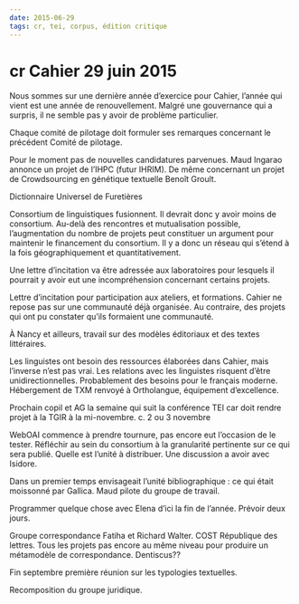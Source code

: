 ```yaml
---
date: 2015-06-29
tags: cr, tei, corpus, édition critique
---
```


# cr Cahier 29 juin 2015

Nous sommes sur une dernière année d’exercice pour Cahier, l’année qui vient est une année de renouvellement. Malgré une gouvernance qui a surpris, il ne semble pas y avoir de problème particulier.

Chaque comité de pilotage doit formuler ses remarques concernant le précédent Comité de pilotage.

Pour le moment pas de nouvelles candidatures parvenues. Maud Ingarao annonce un projet de l’IHPC (futur IHRIM). De même concernant un projet de Crowdsourcing en génétique textuelle Benoît Groult.

Dictionnaire Universel de Furetières

Consortium de linguistiques fusionnent. Il devrait donc y avoir moins de consortium. Au-delà des rencontres et mutualisation possible, l’augmentation du nombre de projets peut constituer un argument pour maintenir le financement du consortium. Il y a donc un réseau qui s’étend à la fois géographiquement et quantitativement.

Une lettre d’incitation va être adressée aux laboratoires pour lesquels il pourrait y avoir eut une incompréhension concernant certains projets.

Lettre d’incitation pour participation aux ateliers, et formations.
Cahier ne repose pas sur une communauté déjà organisée. Au contraire, des projets qui ont pu constater qu’ils formaient une communauté.

À Nancy et ailleurs, travail sur des modèles éditoriaux et des textes littéraires.

Les linguistes ont besoin des ressources élaborées dans Cahier, mais l’inverse n’est pas vrai. Les relations avec les linguistes risquent d’être unidirectionnelles.
Probablement des besoins pour le français moderne.
Hébergement de TXM renvoyé à Ortholangue, équipement d’excellence.

Prochain copil et AG la semaine qui suit la conférence TEI car doit rendre projet à la TGIR à la mi-novembre.
c. 2 ou 3 novembre

WebOAI commence à prendre tournure, pas encore eut l’occasion de le tester.
Réfléchir au sein du consortium à la granularité pertinente sur ce qui sera publié. Quelle est l’unité à distribuer. Une discussion a avoir avec Isidore.

Dans un premier temps envisageait l’unité bibliographique : ce qui était moissonné par Gallica.
Maud pilote du groupe de travail.

Programmer quelque chose avec Elena d’ici la fin de l’année. Prévoir deux jours.

Groupe correspondance Fatiha et Richard Walter. COST République des lettres. Tous les projets pas encore au même niveau pour produire un métamodèle de correspondance.
Dentiscus??

Fin septembre première réunion sur les typologies textuelles.

Recomposition du groupe juridique.
